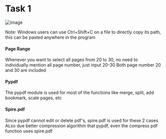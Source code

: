 # Task 1
![image](https://github.com/user-attachments/assets/f8ce2836-bf85-4797-aaf3-d8f209d5e7e5)

Note: Windows users can use Ctrl+Shift+C on a file to directly copy its path, this can be pasted anywhere in the program
#### Page Range
Whenever you want to select all pages from 20 to 30, no need to individually mention all page number, just input 20-30
Both page number 20 and 30 are included

#### Pypdf
The pypdf module is used for most of the functions like merge, split, add bookmark, scale pages, etc

#### Spire.pdf
Since pypdf cannot edit or delete pdf's, spire.pdf is used for these 2 cases
ALso due better compression algorithm that pypdf, even the compress pdf function uses spire.pdf
